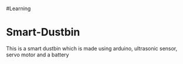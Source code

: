 #Learning
# Smart-Dustbin
This is a smart dustbin which is made using arduino, ultrasonic sensor, servo motor and a battery
